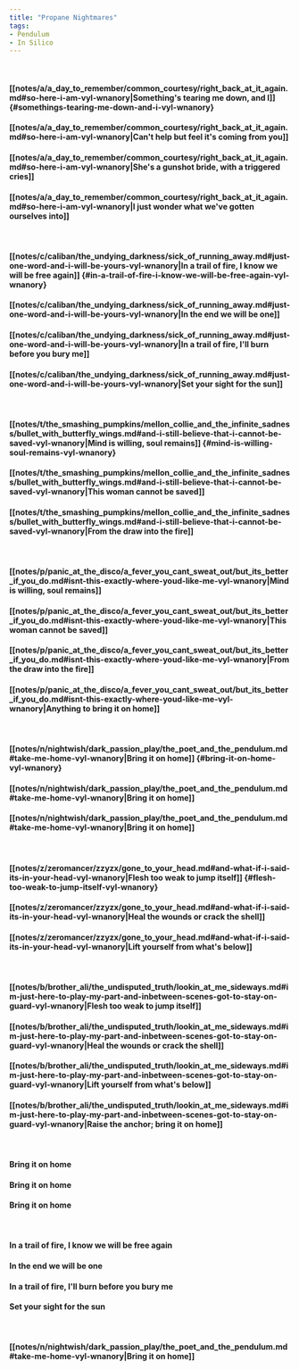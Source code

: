 ```yaml
---
title: "Propane Nightmares"
tags:
- Pendulum
- In Silico
---
```

&nbsp;
#### [[notes/a/a_day_to_remember/common_courtesy/right_back_at_it_again.md#so-here-i-am-vyl-wnanory|Something's tearing me down, and I]] {#somethings-tearing-me-down-and-i-vyl-wnanory}
#### [[notes/a/a_day_to_remember/common_courtesy/right_back_at_it_again.md#so-here-i-am-vyl-wnanory|Can't help but feel it's coming from you]]
#### [[notes/a/a_day_to_remember/common_courtesy/right_back_at_it_again.md#so-here-i-am-vyl-wnanory|She's a gunshot bride, with a triggered cries]]
#### [[notes/a/a_day_to_remember/common_courtesy/right_back_at_it_again.md#so-here-i-am-vyl-wnanory|I just wonder what we've gotten ourselves into]]
&nbsp;
#### [[notes/c/caliban/the_undying_darkness/sick_of_running_away.md#just-one-word-and-i-will-be-yours-vyl-wnanory|In a trail of fire, I know we will be free again]] {#in-a-trail-of-fire-i-know-we-will-be-free-again-vyl-wnanory}
#### [[notes/c/caliban/the_undying_darkness/sick_of_running_away.md#just-one-word-and-i-will-be-yours-vyl-wnanory|In the end we will be one]]
#### [[notes/c/caliban/the_undying_darkness/sick_of_running_away.md#just-one-word-and-i-will-be-yours-vyl-wnanory|In a trail of fire, I'll burn before you bury me]]
#### [[notes/c/caliban/the_undying_darkness/sick_of_running_away.md#just-one-word-and-i-will-be-yours-vyl-wnanory|Set your sight for the sun]]
&nbsp;
#### [[notes/t/the_smashing_pumpkins/mellon_collie_and_the_infinite_sadness/bullet_with_butterfly_wings.md#and-i-still-believe-that-i-cannot-be-saved-vyl-wnanory|Mind is willing, soul remains]] {#mind-is-willing-soul-remains-vyl-wnanory}
#### [[notes/t/the_smashing_pumpkins/mellon_collie_and_the_infinite_sadness/bullet_with_butterfly_wings.md#and-i-still-believe-that-i-cannot-be-saved-vyl-wnanory|This woman cannot be saved]]
#### [[notes/t/the_smashing_pumpkins/mellon_collie_and_the_infinite_sadness/bullet_with_butterfly_wings.md#and-i-still-believe-that-i-cannot-be-saved-vyl-wnanory|From the draw into the fire]]
&nbsp;
#### [[notes/p/panic_at_the_disco/a_fever_you_cant_sweat_out/but_its_better_if_you_do.md#isnt-this-exactly-where-youd-like-me-vyl-wnanory|Mind is willing, soul remains]]
#### [[notes/p/panic_at_the_disco/a_fever_you_cant_sweat_out/but_its_better_if_you_do.md#isnt-this-exactly-where-youd-like-me-vyl-wnanory|This woman cannot be saved]]
#### [[notes/p/panic_at_the_disco/a_fever_you_cant_sweat_out/but_its_better_if_you_do.md#isnt-this-exactly-where-youd-like-me-vyl-wnanory|From the draw into the fire]]
#### [[notes/p/panic_at_the_disco/a_fever_you_cant_sweat_out/but_its_better_if_you_do.md#isnt-this-exactly-where-youd-like-me-vyl-wnanory|Anything to bring it on home]]
&nbsp;
#### [[notes/n/nightwish/dark_passion_play/the_poet_and_the_pendulum.md#take-me-home-vyl-wnanory|Bring it on home]] {#bring-it-on-home-vyl-wnanory}
#### [[notes/n/nightwish/dark_passion_play/the_poet_and_the_pendulum.md#take-me-home-vyl-wnanory|Bring it on home]]
#### [[notes/n/nightwish/dark_passion_play/the_poet_and_the_pendulum.md#take-me-home-vyl-wnanory|Bring it on home]]
&nbsp;
#### [[notes/z/zeromancer/zzyzx/gone_to_your_head.md#and-what-if-i-said-its-in-your-head-vyl-wnanory|Flesh too weak to jump itself]] {#flesh-too-weak-to-jump-itself-vyl-wnanory}
#### [[notes/z/zeromancer/zzyzx/gone_to_your_head.md#and-what-if-i-said-its-in-your-head-vyl-wnanory|Heal the wounds or crack the shell]]
#### [[notes/z/zeromancer/zzyzx/gone_to_your_head.md#and-what-if-i-said-its-in-your-head-vyl-wnanory|Lift yourself from what's below]]
&nbsp;
#### [[notes/b/brother_ali/the_undisputed_truth/lookin_at_me_sideways.md#im-just-here-to-play-my-part-and-inbetween-scenes-got-to-stay-on-guard-vyl-wnanory|Flesh too weak to jump itself]]
#### [[notes/b/brother_ali/the_undisputed_truth/lookin_at_me_sideways.md#im-just-here-to-play-my-part-and-inbetween-scenes-got-to-stay-on-guard-vyl-wnanory|Heal the wounds or crack the shell]]
#### [[notes/b/brother_ali/the_undisputed_truth/lookin_at_me_sideways.md#im-just-here-to-play-my-part-and-inbetween-scenes-got-to-stay-on-guard-vyl-wnanory|Lift yourself from what's below]]
#### [[notes/b/brother_ali/the_undisputed_truth/lookin_at_me_sideways.md#im-just-here-to-play-my-part-and-inbetween-scenes-got-to-stay-on-guard-vyl-wnanory|Raise the anchor; bring it on home]]
&nbsp;
#### Bring it on home
#### Bring it on home
#### Bring it on home
&nbsp;
#### In a trail of fire, I know we will be free again
#### In the end we will be one
#### In a trail of fire, I'll burn before you bury me
#### Set your sight for the sun
&nbsp;
#### [[notes/n/nightwish/dark_passion_play/the_poet_and_the_pendulum.md#take-me-home-vyl-wnanory|Bring it on home]]
